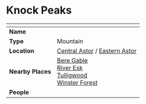 # Knock Peaks

| []() | |
| --- | --- |
| **Name** | |
| **Type** | Mountain |
| **Location** | [Central Astor](../regions/central-astor.md) / [Eastern Astor](../regions/eastern-astor.md) |
| **Nearby Places** | [Bere Gable](bere-gable.md)<br>[River Esk](../rivers-lakes/river-esk.md)<br>[Tulligwood](../forests/tulligwood.md)<br>[Winster Forest](../forests/winster-forest.md) |
| **People** | |
